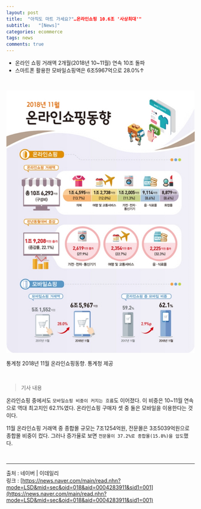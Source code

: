 ```yaml
---
layout: post
title:  "아직도 마트 가세요?"…온라인쇼핑 10.6조 '사상최대'"
subtitle:   "[News]"
categories: ecommerce
tags: news
comments: true
---
```


- 온라인 쇼핑 거래액 2개월(2018년 10~11월) 연속 10조 돌파  
- 스마트폰 활용한 모바일쇼핑액은 6조5967억으로 28.0%↑

<br>


[![news_20190102-s1](/assets/img/devlog/201901/news_20190102.jpg)]()

통계청 2018년 11월 온라인쇼핑동향. 통계청 제공

<br>


> 기사 내용

온라인쇼핑 중에서도 `모바일쇼핑 비중이 커지는 흐름`도 이어졌다. 이 비중은 10~11월 연속으로 역대 최고치인 62.1%였다. 온라인쇼핑 구매자 셋 중 둘은 모바일을 이용한다는 것이다.  

11월 온라인쇼핑 거래액 중 종합몰 규모는 7조1254억원, 전문몰은 3조5039억원으로 종합몰 비중이 컸다. 그러나 증가율로 보면 `전문몰이 37.2%로 종합몰(15.8%)을 압도`했다.

<br>


---
출처 : 네이버 | 이데일리  
링크 : [https://news.naver.com/main/read.nhn?mode=LSD&mid=sec&oid=018&aid=0004283911&sid1=001](https://news.naver.com/main/read.nhn?mode=LSD&mid=sec&oid=018&aid=0004283911&sid1=001)

